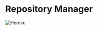 # Repository Manager
![Heroku](https://img.shields.io/static/v1?message=deployed&logo=Heroku&color=32CD32&label=Heroku)
